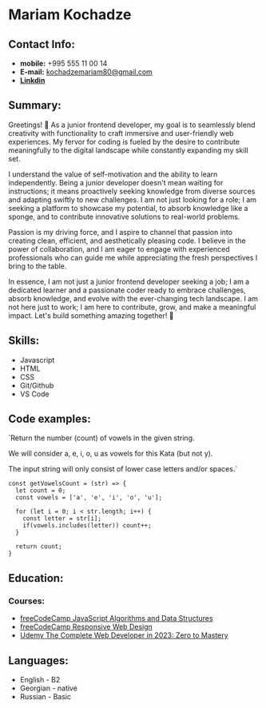 # Mariam Kochadze

## Contact Info:

- **mobile:** +995 555 11 00 14
- **E-mail:** kochadzemariam80@gmail.com
- **[Linkdin](https://www.linkedin.com/in/mariam-kochadze-2b7599207/)**

## Summary:

Greetings! 👋 As a junior frontend developer, my goal is to seamlessly blend creativity with functionality to craft immersive and user-friendly web experiences. My fervor for coding is fueled by the desire to contribute meaningfully to the digital landscape while constantly expanding my skill set.

I understand the value of self-motivation and the ability to learn independently. Being a junior developer doesn't mean waiting for instructions; it means proactively seeking knowledge from diverse sources and adapting swiftly to new challenges. I am not just looking for a role; I am seeking a platform to showcase my potential, to absorb knowledge like a sponge, and to contribute innovative solutions to real-world problems.

Passion is my driving force, and I aspire to channel that passion into creating clean, efficient, and aesthetically pleasing code. I believe in the power of collaboration, and I am eager to engage with experienced professionals who can guide me while appreciating the fresh perspectives I bring to the table.

In essence, I am not just a junior frontend developer seeking a job; I am a dedicated learner and a passionate coder ready to embrace challenges, absorb knowledge, and evolve with the ever-changing tech landscape. I am not here just to work; I am here to contribute, grow, and make a meaningful impact. Let's build something amazing together! 🚀

## Skills:

- Javascript
- HTML
- CSS
- Git/Github
- VS Code

## Code examples:

`Return the number (count) of vowels in the given string.

We will consider a, e, i, o, u as vowels for this Kata (but not y).

The input string will only consist of lower case letters and/or spaces.`

```
const getVowelsCount = (str) => {
  let count = 0;
  const vowels = ['a', 'e', 'i', 'o', 'u'];

  for (let i = 0; i < str.length; i++) {
    const letter = str[i];
    if(vowels.includes(letter)) count++;
  }

  return count;
}
```

## Education:

### Courses:

- [freeCodeCamp JavaScript Algorithms and Data Structures](https://www.freecodecamp.org/learn/javascript-algorithms-and-data-structures/)
- [freeCodeCamp Responsive Web Design](https://www.freecodecamp.org/learn/2022/responsive-web-design/)
- [Udemy The Complete Web Developer in 2023: Zero to Mastery](https://www.udemy.com/course/the-complete-web-developer-zero-to-mastery/)

## Languages:

- English - B2
- Georgian - native
- Russian - Basic
